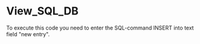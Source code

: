 # View_SQL_DB
To execute this code you need to enter the SQL-command INSERT  into text field "new entry".

